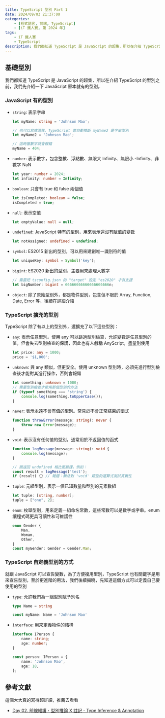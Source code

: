```yaml
---
title: TypeScript 型別 Part 1
date: 2024/09/03 21:37:00
categories:
    - [程式語言, 前端, TypeScript]
    - [iT 鐵人賽, 第 2024 年]
tags: 
    - iT 鐵人賽
    - TypeScript
description: 我們都知道 TypeScript 是 JavaScript 的超集，所以在介紹 TypeScript 的型別之前，我們先介紹一下 JavaScript 原本就有的型別。
---
```


## 基礎型別

我們都知道 TypeScript 是 JavaScript 的超集，所以在介紹 TypeScript 的型別之前，我們先介紹一下 JavaScript 原本就有的型別。

### JavaScript 有的型別

- `string`: 表示字串
    ```ts
    let myName: string = 'Johnson Mao';

    // 也可以寫成這樣，TypeScript 會自動推斷 myName2 是字串型別
    let myName2 = 'Johnson Mao';

    // 這時塞數字就會報錯
    myName = 404;
    ```
- `number`: 表示數字，包含整數、浮點數、無限大 Infinity、無限小 -Infinity、非數字 NaN
    ```ts
    let year: number = 2024;
    let infinity: number = Infinity;
    ```
- `boolean`: 只會有 true 和 false 兩個值
    ```ts
    let isCompleted: boolean = false;
    isCompleted = true;
    ```
- `null`: 表示空值
    ```ts
    let emptyValue: null = null;
    ```
- `undefined`: JavaScript 特有的型別，用來表示還沒有賦值的變數
    ```ts
    let notAssigned: undefined = undefined;
    ```
- `symbol`: ES2015 新出的型別，可以用來建創唯一識別符的值
    ```ts
    let uniqueKey: symbol = Symbol('key');
    ```
- `bigint`: ES2020 新出的型別，主要用來處理大數字
    ```ts
    // 需要把 tsconfig.json 的 "target" 設定 "es2020" 才有支援
    let bigNumber: bigint = 66666666666666666666n;
    ```
- `object`: 除了原始型別外，都是物件型別，包含但不限於 Array, Function, Date, Error 等，後續在詳細介紹

### TypeScript 擴充的型別

TypeScript 除了有以上的型別外，還擴充了以下這些型別：

- `any`: 表示任意型別。使用 any 可以跳過型別檢查，允許變數是任意型別的值，但會失去型別檢查的保護，因此也有人戲稱 AnyScript，盡量別使用
    ```ts
    let price: any = 1000;
    price = '$1,000';
    ```
- `unknown`: 與 any 類似，但更安全。使用 unknown 型別時，必須先進行型別檢查後才能對其進行操作，否則會報錯
    ```ts
    let something: unknown = 1000;
    // 需要型別檢查才能用那個型別的方法
    if (typeof something === 'string') {
        console.log(something.toUpperCase());
    }
    ```
- `never`: 表示永遠不會有值的型別。常見於不會正常結束的函式
    ```ts
    function throwError(message: string): never {
        throw new Error(message);
    }
    ```
- `void`: 表示沒有任何值的型別，通常用於不返回值的函式
    ```ts
    function logMessage(message: string): void {
        console.log(message);
    }

    // 跟返回 undefined 相比更嚴謹，例如：
    const result = logMessage('test');
    if (result) {} // 報錯：無法對 'void' 類型的運算式測試真實性
    ```
- `tuple`: 元組型別，表示一個已知數量和型別的元素數組
    ```ts
    let tuple: [string, number];
    tuple = ["one", 2];
    ```
- `enum`: 枚舉型別，用來定義一組命名常數，這些常數可以是數字或字串。enum 讓程式碼更具可讀性和可維護性
    ```ts
    enum Gender {
        Man,
        Woman,
        Other,
    }
    const myGender: Gender = Gender.Man;
    ```

### TypeScript 自定義型別的方式

就跟 JavaScript 可以宣告變數，為了方便複用型別，TypeScript 也有關鍵字是用來宣告型別，至於更進階的用法，我們後續揭曉，先知道這個方式可以定義自己要使用的型別

- `type`: 允許我們為一組型別賦予別名
    ```ts
    type Name = string

    const myName: Name = 'Johnson Mao'
    ```
- `interface`: 用來定義物件的結構
    ```ts
    interface IPerson {
        name: string;
        age: number;
    }

    const person: IPerson = {
        name: 'Johnson Mao',
        age: 18,
    };
    ```

## 參考文獻

這個大大真的寫得超詳細，推薦去看看

- [Day 02. 前線維護・型別推論 X 註記 - Type Inference & Annotation](https://ithelp.ithome.com.tw/articles/10214719)
